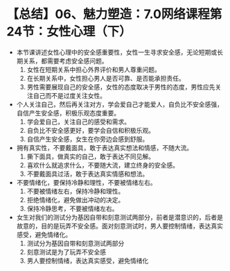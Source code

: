 # 【总结】06、魅力塑造：7.0网络课程第24节：女性心理（下）

-   本节课讲述女性心理中的安全感重要性，女性一生寻求安全感，无论短期或长期关系，都需要考虑安全感问题。
    1.  女性在短期关系中担心外界评价和男人尊重问题。
    2.  在长期关系中，女性担心男人是否可靠、是否能承担责任。
    3.  男性需要展现自己的安全感，女性的态度取决于男性的态度，男性应先关注自己而不是过度关注女性。
-   个人关注自己，然后再关注对方，学会爱自己才能爱人，自负比不安全感强，自信产生安全感，积极乐观态度重要。
    1.  学会爱自己，关注自己的感受和需求。
    2.  自负比不安全感更好，要学会自信和积极乐观。
    3.  自信产生安全感，女生在你旁边会感到舒服。
-   拥有真实性，不要戴面具，敢于表达真实想法和情感，不随大流。
    1.  撕下面具，做真实的自己，敢于表达不同见解。
    2.  喜欢什么就追求什么，不要随大流，建立终身的安全感。
    3.  不要戴面具过活，敢于表达真实情感和想法。
-   不要情绪化，要保持冷静和理性，不要被情绪左右。
    1.  不要被情绪左右，保持冷静和理性。
    2.  拒绝情绪化，避免做出冲动的决定。
    3.  保持冷静思考，不要被情绪左右。
-   女生对我们的测试分为基因自带和刻意测试两部分，前者是潜意识的，后者是故意的，目的是玩弄不安全感。面对刻意测试时，男人要控制情绪，表达真实感受，避免情绪化。
    1.  测试分为基因自带和刻意测试两部分
    2.  刻意测试是为了玩弄不安全感
    3.  男人要控制情绪，表达真实感受，避免情绪化
